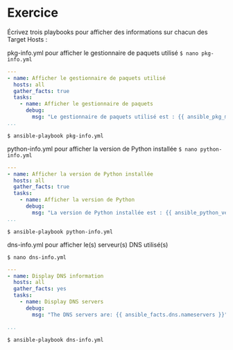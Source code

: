 # Exercice



Écrivez trois playbooks pour afficher des informations sur chacun des Target Hosts :

pkg-info.yml pour afficher le gestionnaire de paquets utilisé
```$ nano pkg-info.yml```

```yml
---
- name: Afficher le gestionnaire de paquets utilisé
  hosts: all
  gather_facts: true
  tasks:
    - name: Afficher le gestionnaire de paquets
      debug:
        msg: "Le gestionnaire de paquets utilisé est : {{ ansible_pkg_mgr }}"
...
```
```$ ansible-playbook pkg-info.yml```

python-info.yml pour afficher la version de Python installée
```$ nano python-info.yml```
```yml
---
- name: Afficher la version de Python installée
  hosts: all
  gather_facts: true
  tasks:
    - name: Afficher la version de Python
      debug:
        msg: "La version de Python installée est : {{ ansible_python_version }}"
...

```
```$ ansible-playbook python-info.yml ```

dns-info.yml pour afficher le(s) serveur(s) DNS utilisé(s)

```$ nano dns-info.yml```
```yml
---
- name: Display DNS information
  hosts: all
  gather_facts: yes
  tasks:
    - name: Display DNS servers
      debug:
        msg: "The DNS servers are: {{ ansible_facts.dns.nameservers }}"

...
```
```$ ansible-playbook dns-info.yml ```
